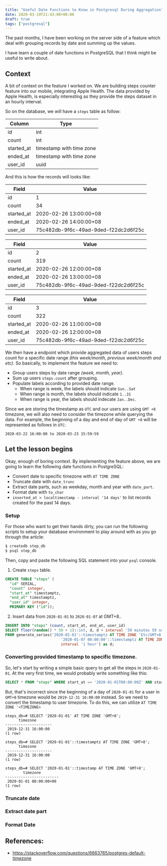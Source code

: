 ```yaml
---
title: "Useful Date Functions to Know in Postgresql During Aggregation"
date: 2020-03-19T21:43:08+08:00
draft: true
tags: ["postgresql"]
---
```


The past months, I have been working on the server side of a feature which
deal with grouping records by date and summing up the values.

I have learn a couple of date functions in PostgreSQL that I think might be
useful to write about.


## Context

A bit of context on the feature I worked on. We are building steps counter
feature into our mobile, integrating Apple Health. The data
provided by Apple Health, is especially interesting as they provide the steps
dataset in an hourly interval.

So on the database, we will have a `steps` table as follow:

| Column      | Type                     |
| ----------- | ------------------------ |
| id          | int                      |
| count       | int                      |
| started_at  | timestamp with time zone |
| ended_at    | timestamp with time zone |
| user_id     | uuid                     |

And this is how the records will looks like:

| Field      | Value                                |
|------------|--------------------------------------|
| id         | 1                                    |
| count      | 34                                   |
| started_at | 2020-02-26 13:00:00+08               |
| ended_at   | 2020-02-26 14:00:00+08               |
| user_id    | 75c482db-9f6c-49ad-9ded-f22dc2d6f25c |

| Field      | Value                                |
|------------|--------------------------------------|
| id         | 2                                    |
| count      | 319                                  |
| started_at | 2020-02-26 12:00:00+08               |
| ended_at   | 2020-02-26 13:00:00+08               |
| user_id    | 75c482db-9f6c-49ad-9ded-f22dc2d6f25c |

| Field      | Value                                |
|------------|--------------------------------------|
| id         | 3                                    |
| count      | 322                                  |
| started_at | 2020-02-26 11:00:00+08               |
| ended_at   | 2020-02-26 12:00:00+08               |
| user_id    | 75c482db-9f6c-49ad-9ded-f22dc2d6f25c |

We then have a endpoint which provide aggregated data of users
steps count for a specific date range _(this week/month, previous week/month
and etc)_. So basically, to implement the feature we need to:

- Group users steps by date range _(week, month, year)_.
- Sum up users `steps.count` after grouping.
- Populate labels according to provided date range.
  - When range is week, the labels should indicate `Sun..Sat`
  - When range is month, the labels should indicate `1..31`
  - When range is year, the labels should indecate `Jan..Dec`.

Since we are storing the timestamp as `UTC` and our users are using `GMT +8`
timezone, we will also need to consider the timezone while querying the data.
For example, the beginning of a day and end of day of `GMT +8` will be
represented as follows in `UTC`:

```
2020-03-22 16:00:00 to 2020-03-23 15:59:59
```

## Let the lesson begins

Okay, enough of boring context. By implementing the feature above, we are going
to learn the following date functions in PostgreSQL:

- Convert date to specific timezone with `AT TIME ZONE`
- Truncate date with `date_trunc`
- Extract date parts, such as weekday, month and year with `date_part`.
- Format date with `to_char`
- `inserted_at > localtimestamp - interval '14 days'` to list records created
  for the past 14 days.

### Setup

For those who want to get their hands dirty, you can run the following scripts
to setup your database environment to play around with as you go through the
article:

```bash
$ createdb step_db
$ psql step_db
```

Then, copy and paste the following SQL statement into your `psql` console.

1. Create `steps` table.
```sql
CREATE TABLE "steps" (
  "id" SERIAL,
  "count" integer,
  "start_at" timestamptz,
  "end_at" timestamptz,
  "user_id" integer,
  PRIMARY KEY ("id"));
```

2. Insert data from `2020-01-01` to `2020-01-07` at GMT+8..
```sql
INSERT INTO "steps" (count, start_at, end_at, user_id)
SELECT floor(random() * 50 + 1)::int, d, d + interval '59 minutes 59 seconds', 1
FROM generate_series('2020-01-01'::timestamptz AT TIME ZONE 'Etc/GMT+8',
                         '2020-01-07 00:00:00'::timestamptz AT TIME ZONE 'Etc/GMT+8',
                         interval '1 hour') as d;

```

### Converting provided timestamp to specific timezone.

So, let's start by writing a simple basic query to get all the steps in `2020-01-01`.
At the very first time, we would probably write something like this:

```sql
SELECT * FROM "steps" WHERE start_at => '2020-01-01T00:00:00Z' AND start_at <= '2020-01-01T23:59:59Z';
```

But, that's incorrect since the beginning of a day of `2020-01-01` for a user
in `GMT+8` timezone would be `2019-12-31 16:00:00` instead. So we need to
convert the timestamp to user timezone. To do this, we can utilize `AT TIME
ZONE '<TIMEZONE>`

```
steps_db=# SELECT '2020-01-01' AT TIME ZONE 'GMT+8';
      timezone
---------------------
 2019-12-31 16:00:00
(1 row)

steps_db=# SELECT '2020-01-01'::timestamptz AT TIME ZONE 'GMT+8';
      timezone
---------------------
 2019-12-31 16:00:00
(1 row)

steps_db=# SELECT '2020-01-01'::timestamp AT TIME ZONE 'GMT+8';
        timezone
------------------------
 2020-01-01 08:00:00+00
(1 row)
```

### Truncate date

### Extract date part

### Format Date


## References:

- https://stackoverflow.com/questions/6663765/postgres-default-timezone
